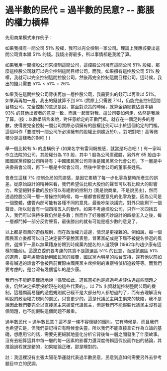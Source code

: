 # 過半數的民代 = 過半數的民意? -- 膨脹的權力槓桿

先用商業模式來作例子：

如果我擁有一間公司 51% 股權，我可以完全控制一家公司。理論上我應該要出這間公司資本額 51% 的錢。我錢出得最多，所以事情都是我說了算。

如果我用一間控股公司來控制這間公司，這控股公司擁有這間公司 51% 股權，那麼這控股公司就可以完全控制這間目標公司。而我，如果擁有這控股公司 51% 股權，我就可以完全控制這間控股公司，然後再完全控制這間目標公司。這時候，我出的錢只需要 51% × 51% = 26%

如果我在這間控股公司背後再加一層控股公司，我需要出的錢可以再乘以 51%。如果再再加一層，我出的錢就算不到 9% (實際上只需要 7%)，仍能完全控制這間目標公司。完全控制的意思是說，當面對決策的時候，就算金額總數佔資本額 93% 的其他出資者的意見一致，而且一起反對我，這公司要如何走，依然是我說了算。(按：以數學語言來說，對任意給定的正數門檻，就存在一個足夠多的層數，使得要完全控制一間公司實際必須擁有的股權比例可以小於這個給定的門檻。這個叫作「要控制一間公司所必須擁有的股權比例趨近於0」。對吧對吧！高等微積分是這樣教的對吧！)

舉一個比較有 fu 的虛構例子 (如果名字有雷同既視感，就當是巧合吧！)
有一家叫作立法院的公司，其股權分為 113 股，其中 1 股為公司庫藏股，另外有 65 股由中國國民黨控股公司所持有；中國國民黨公司背後是國民黨全代會公司，下一層是中央委員會公司，再下一層是中常會公司，然後中常會公司的董事長姓馬。

會產生這樣 7% 控制全局的荒謬感，是因它累積了每一步化零為整時所產生的誤差。從原始設計的精神來看，我們希望佔比較大股份的聲音可以有比較大的影響力，希望絕對多數的股份可以有絕對的控制力 (我是說商業，不是說民主)，然而透過控股公司一層一層操控的時候，每一層都會經歷意見的化零為整。因為公司是一個整體，儘管內部可能有各種不同的意見，最後吵架決議完，對外只能剩下一個聲音，所以就會有一個四捨五入的動作。如果不考慮控股公司，只作一次四捨五入，我們可以保持多數仍然是多數；然而作了好幾層巧妙設計的四捨五入之後，每一層都鬥掉一部分反對聲音，最後勝出的就有可能是極少數的意見了。

以上都是商業的遊戲規則，而在政治權力這邊，情況是更複雜的。例如說，每一個國民黨立委都可以自己決定要不要脫黨表態，冒著黨紀或是下屆不被提名參選的風險，選擇下一屆以無黨籍身份跟到時候黨內提名的人選競爭 (1992年的趙少康有這樣的能耐)。這邊立委們要考慮的其實不是該選區 51% 的民意，而是該選區 51% 的選票，要考慮能否動用國民黨的經費，國民黨內明星的站台支持，還有他以前如果有贓過的話會不會被目前實際由國民黨主席控制的東廠特偵組追殺等等。而我們要考慮的，是台灣有幾個當年的趙少康。

我們也不能輕率籠統地說「儘管如此，選民當初也是經過考慮評估過這些問題之後，仍然決定把票投給現在的這些代表的」。以 7% 出資就能控制整間公司的機制，這種顯而易懂的遊戲規則就已經不是大部分的人都想過的了，而有去理解沒有明說的政治權力規則的選民，只會更少的。這是代議民主與生俱來的缺陷，我不是說因此我們要完全以直接民主來摒棄代議民主，但是我們不能假裝代議民主沒有這個問題，也不能假裝這個問題不嚴重。

過半數民代 = 過半數民意？這不是一條不容懷疑的鐵則。它有時候是，而且我們也希望它是，但我們要記得它有時候會失靈。所以我們不能直接拿它作為立論的基礎，想應用它的話，需要先更細膩地量化分析它背後每一層之間發生了什麼故事。沒有去細算這其中每一層的每一因素的影響力還深度倚賴這假設而作出的結論，其推論過程就是錯的，如果結論正確，那是矇對的。



註：我這裡沒有主張太陽花學運就代表過半數民意，民意到底如何需要另外去參考題目中立的民調。

